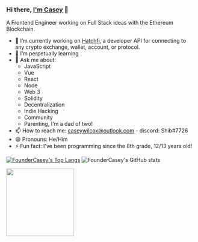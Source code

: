 ### Hi there, [I'm Casey](https://imcasey.com) 👋
A Frontend Engineer working on Full Stack ideas with the Ethereum Blockchain.

- 🥚 I’m currently working on [Hatchfi](https://hatchfi.co/), a developer API for connecting to any crypto exchange, wallet, account, or protocol.
- 🌱 I’m perpetually learning
- 💬 Ask me about:
  - JavaScript
  - Vue
  - React
  - Node
  - Web 3
  - Solidity
  - Decentralization 
  - Indie Hacking
  - Community
  - Parenting, I'm a dad of two!
- 📫 How to reach me: caseywilcox@outlook.com - discord: Shib#7726
- 😄 Pronouns: He/Him
- ⚡ Fun fact: I've been programming since the 8th grade, 12/13 years old!

[![FounderCasey's Top Langs](https://github-readme-stats.vercel.app/api/top-langs/?username=foundercasey&layout=compact&&langs_count=10)](https://github.com/foundercasey/github-readme-stats) ![FounderCasey's GitHub stats](https://github-readme-stats.vercel.app/api?username=foundercasey&show_icons=true&theme=tokyonight&count_private=true)


<img height="180em" src="https://github-readme-streak-stats.herokuapp.com/?user=foundercasey&hide_border=true" />
